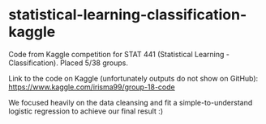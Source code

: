 # statistical-learning-classification-kaggle
Code from Kaggle competition for STAT 441 (Statistical Learning - Classification). Placed 5/38 groups. 

Link to the code on Kaggle (unfortunately outputs do not show on GitHub): https://www.kaggle.com/irisma99/group-18-code 

We focused heavily on the data cleansing and fit a simple-to-understand logistic regression to achieve our final result :)
